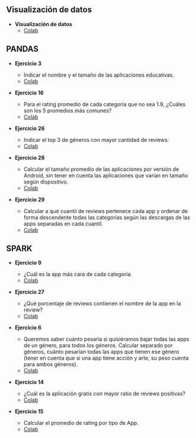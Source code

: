 ## Visualización de datos

* **Visualización de datos**
   - [Colab](https://colab.research.google.com/drive/1usT398uVzwMj-KqvenAamhpLH2z6F1IX?usp=sharing](https://colab.research.google.com/drive/1VaJuZocd1iqkwwOTDmvOIAm4rtugW3Ca##scrollTo=x8G_msLthW99&line=3&uniqifier=1))

## PANDAS

* **Ejercicio 3**
   - Indicar el nombre y el tamaño de las aplicaciones educativas.
   - [Colab](https://colab.research.google.com/drive/1usT398uVzwMj-KqvenAamhpLH2z6F1IX?usp=sharing)

* **Ejercicio 16**
   - Para el rating promedio de cada categoría que no sea 1.9, ¿Cuáles son los 5 promedios más comunes?
   - [Colab](https://colab.research.google.com/drive/1ngydF2031QFBAqlaPnVYbozZueXF8Rv5?usp=sharing)

* **Ejercicio 26**
   - Indicar el top 3 de géneros con mayor cantidad de reviews.
   - [Colab](https://colab.research.google.com/drive/1g15cL_XiEVdUMAwCWslxTeCTIdfowiwZ?usp=sharing)

* **Ejercicio 28**
   - Calcular el tamaño promedio de las aplicaciones por versión de Android, sin tener en cuenta las aplicaciones que varían en tamaño según dispositivo.
   - [Colab](https://colab.research.google.com/drive/1HVNDtw8DnNP4xrN_wvR1luKl42CybQYo?usp=sharing)

* **Ejercicio 29**
   - Calcular a qué cuantil de reviews pertenece cada app y ordenar de forma descendente todas las categorías según las descargas de las apps separadas en cada cuantil.
   - [Colab](https://colab.research.google.com/drive/1Uv66-6YFa73aXNsXHYRxxFusDhG7F_VD?usp=sharing)

## SPARK

* **Ejercicio 9**
   - ¿Cuál es la app más cara de cada categoría.
   - [Colab](https://colab.research.google.com/drive/1RXCbAkjtCYNZK6BLriYa59Q0nhfKwb0B?usp=sharing)

* **Ejercicio 27**
   - ¿Qué porcentaje de reviews contienen el nombre de la app en la review?
   - [Colab](https://colab.research.google.com/drive/15ZZopxdxVb3t9OxMwO8AD1JyhgaMwOaF?usp=sharing)

* **Ejercicio 6**
   - Queremos saber cuánto pesaría si quisiéramos bajar todas las apps de un género, para todos los géneros. Calcular separado por géneros, cuánto pesarían todas las apps que tienen ese género (tener en cuenta que si una app tiene acción y arte, su peso cuenta para ambos géneros).
   - [Colab](https://colab.research.google.com/drive/10H71Qzc3Pdse2fl_x3zQME9uGa3VvMz_?usp=sharing)

* **Ejercicio 14**
   - ¿Cuál es la aplicación gratis con mayor ratio de reviews positivas?
   - [Colab](https://colab.research.google.com/drive/1wpSPfxdpaNRimcYbMsCUBjBrm6KLuwn-?usp=sharing)

* **Ejercicio 15**
   - Calcular el promedio de rating por tipo de App.
   - [Colab](https://colab.research.google.com/drive/1YKUst91X8yEkCXdckbMRB68nsoPPwJne?usp=sharing)


